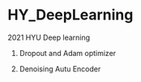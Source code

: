 # HY_DeepLearning
2021 HYU Deep learning

1. Dropout and Adam optimizer

2. Denoising Autu Encoder

